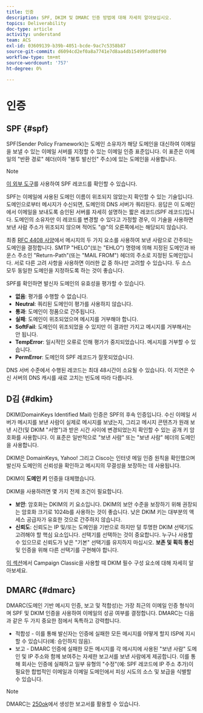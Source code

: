 ```yaml
---
title: 인증
description: SPF, DKIM 및 DMARC 인증 방법에 대해 자세히 알아보십시오.
topics: Deliverability
doc-type: article
activity: understand
team: ACS
exl-id: 03609139-b39b-4051-bcde-9ac7c5358b87
source-git-commit: d6094cd2ef0a8a7741e7d8aa4db15499fad08f90
workflow-type: tm+mt
source-wordcount: '757'
ht-degree: 0%

---
```


# 인증

## SPF {#spf}

SPF(Sender Policy Framework)는 도메인 소유자가 해당 도메인을 대신하여 이메일을 보낼 수 있는 이메일 서버를 지정할 수 있는 이메일 인증 표준입니다. 이 표준은 이메일의 &quot;반환 경로&quot; 헤더(이하 &quot;봉투 발신인&quot; 주소)에 있는 도메인을 사용합니다.

>[!NOTE]
>
>[이 외부 도구](https://www.kitterman.com/spf/validate.html)를 사용하여 SPF 레코드를 확인할 수 있습니다.

SPF는 이메일에 사용된 도메인 이름이 위조되지 않았는지 확인할 수 있는 기술입니다. 도메인으로부터 메시지가 수신되면, 도메인의 DNS 서버가 쿼리된다. 응답은 이 도메인에서 이메일을 보내도록 승인된 서버를 자세히 설명하는 짧은 레코드(SPF 레코드)입니다. 도메인의 소유자만 이 레코드를 변경할 수 있다고 가정할 경우, 이 기술을 사용하면 보낸 사람 주소가 위조되지 않으며 적어도 &quot;@&quot;의 오른쪽에서는 해당되지 않습니다.

최종 [RFC 4408 사양](https://www.rfc-editor.org/info/rfc4408)에서 메시지의 두 가지 요소를 사용하여 보낸 사람으로 간주되는 도메인을 결정합니다. SMTP &quot;HELO&quot;(또는 &quot;EHLO&quot;) 명령에 의해 지정된 도메인과 바운스 주소인 &quot;Return-Path&quot;(또는 &quot;MAIL FROM&quot;) 헤더의 주소로 지정된 도메인입니다. 서로 다른 고려 사항을 사용하면 이러한 값 중 하나만 고려할 수 있습니다. 두 소스 모두 동일한 도메인을 지정하도록 하는 것이 좋습니다.

SPF를 확인하면 발신자 도메인의 유효성을 평가할 수 있습니다.

* **없음**: 평가를 수행할 수 없습니다.
* **Neutral**: 쿼리된 도메인이 평가를 사용하지 않습니다.
* **통과**: 도메인이 정품으로 간주됩니다.
* **실패**: 도메인이 위조되었으며 메시지를 거부해야 합니다.
* **SoftFail**: 도메인이 위조되었을 수 있지만 이 결과만 가지고 메시지를 거부해서는 안 됩니다.
* **TempError**: 일시적인 오류로 인해 평가가 중지되었습니다. 메시지를 거부할 수 있습니다.
* **PermError**: 도메인의 SPF 레코드가 잘못되었습니다.

DNS 서버 수준에서 수행된 레코드는 최대 48시간이 소요될 수 있습니다. 이 지연은 수신 서버의 DNS 캐시를 새로 고치는 빈도에 따라 다릅니다.

## D김 {#dkim}

DKIM(DomainKeys Identified Mail) 인증은 SPF의 후속 인증입니다. 수신 이메일 서버가 메시지를 보낸 사람이 실제로 메시지를 보냈는지, 그리고 메시지 콘텐츠가 원래 보낸 시간(및 DKIM &quot;서명&quot;)과 받은 시간 사이에 변경되었는지 확인할 수 있는 공개 키 암호화를 사용합니다. 이 표준은 일반적으로 &quot;보낸 사람&quot; 또는 &quot;보낸 사람&quot; 헤더의 도메인을 사용합니다.

DKIM은 DomainKeys, Yahoo! 그리고 Cisco는 인터넷 메일 인증 원칙을 확인했으며 발신자 도메인의 신뢰성을 확인하고 메시지의 무결성을 보장하는 데 사용됩니다.

DKIM이 **도메인 키** 인증을 대체했습니다.

DKIM을 사용하려면 몇 가지 전제 조건이 필요합니다.

* **보안**: 암호화는 DKIM의 키 요소입니다. DKIM의 보안 수준을 보장하기 위해 권장되는 암호화 크기로 1024b를 사용하는 것이 좋습니다. 낮은 DKIM 키는 대부분의 액세스 공급자가 유효한 것으로 간주하지 않습니다.
* **신뢰도**: 신뢰도는 IP 및/또는 도메인을 기반으로 하지만 덜 투명한 DKIM 선택기도 고려해야 할 핵심 요소입니다. 선택기를 선택하는 것이 중요합니다. 누구나 사용할 수 있으므로 신뢰도가 낮은 &quot;기본&quot; 선택기를 유지하지 마십시오. **보존 및 획득 통신** 및 인증을 위해 다른 선택기를 구현해야 합니다.

[이 섹션](/help/additional-resources/acc-technical-recommendations.md#dkim-acc)에서 Campaign Classic을 사용할 때 DKIM 필수 구성 요소에 대해 자세히 알아보세요.

## DMARC {#dmarc}

DMARC(도메인 기반 메시지 인증, 보고 및 적합성)는 가장 최근의 이메일 인증 형식이며 SPF 및 DKIM 인증을 사용하여 이메일의 성공 여부를 결정합니다. DMARC는 다음과 같은 두 가지 중요한 점에서 독특하고 강력합니다.

* 적합성 - 이를 통해 발신자는 인증에 실패한 모든 메시지를 어떻게 할지 ISP에 지시할 수 있습니다(예: 승인하지 않음).
* 보고 - DMARC 인증에 실패한 모든 메시지를 각 메시지에 사용된 &quot;보낸 사람&quot; 도메인 및 IP 주소와 함께 보여주는 자세한 보고서를 보낸 사람에게 제공합니다. 이를 통해 회사는 인증에 실패하고 일부 유형의 &quot;수정&quot;(예: SPF 레코드에 IP 주소 추가)이 필요한 합법적인 이메일과 이메일 도메인에서 피싱 시도의 소스 및 보급을 식별할 수 있습니다.

>[!NOTE]
>
>DMARC는 [250ok](https://250ok.com/)에서 생성한 보고서를 활용할 수 있습니다.
